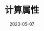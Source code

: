 ---
title: 计算属性
icon: markdown
order: 5
date: 2023-05-07
category:
    - Vue
tag:
    - computed
---